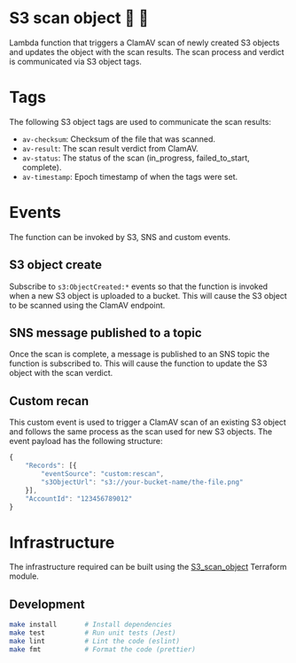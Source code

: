 # S3 scan object :floppy_disk: :microscope:

Lambda function that triggers a ClamAV scan of newly created S3 objects and updates the object with the scan results. The scan process and verdict is communicated via S3 object tags.

# Tags

The following S3 object tags are used to communicate the scan results:

- `av-checksum`: Checksum of the file that was scanned.
- `av-result`: The scan result verdict from ClamAV.
- `av-status`: The status of the scan (in_progress, failed_to_start, complete).
- `av-timestamp`: Epoch timestamp of when the tags were set.

# Events

The function can be invoked by S3, SNS and custom events.

## S3 object create

Subscribe to `s3:ObjectCreated:*` events so that the function is invoked when a new S3 object is uploaded to a bucket. This will cause the S3 object to be scanned using the ClamAV endpoint.

## SNS message published to a topic

Once the scan is complete, a message is published to an SNS topic the function is subscribed to. This will cause the function to update the S3 object with the scan verdict.

## Custom recan

This custom event is used to trigger a ClamAV scan of an existing S3 object and follows the same process as the scan used for new S3 objects. The event payload has the following structure:

```javascript
{
    "Records": [{
        "eventSource": "custom:rescan",
        "s3ObjectUrl": "s3://your-bucket-name/the-file.png"
    }],
    "AccountId": "123456789012"
}
```

# Infrastructure

The infrastructure required can be built using the [S3_scan_object](https://github.com/cds-snc/terraform-modules/tree/main/S3_scan_object) Terraform module.

## Development

```sh
make install       # Install dependencies
make test          # Run unit tests (Jest)
make lint          # Lint the code (eslint)
make fmt           # Format the code (prettier)
```
